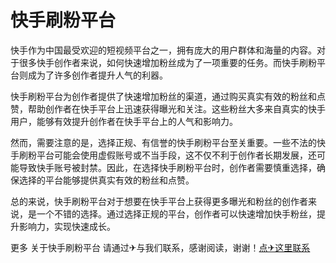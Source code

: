 # 快手刷粉平台

快手作为中国最受欢迎的短视频平台之一，拥有庞大的用户群体和海量的内容。对于很多快手创作者来说，如何快速增加粉丝成为了一项重要的任务。而快手刷粉平台则成为了许多创作者提升人气的利器。

快手刷粉平台为创作者提供了快速增加粉丝的渠道，通过购买真实有效的粉丝和点赞，帮助创作者在快手平台上迅速获得曝光和关注。这些粉丝大多来自真实的快手用户，能够有效提升创作者在快手平台上的人气和影响力。

然而，需要注意的是，选择正规、有信誉的快手刷粉平台至关重要。一些不法的快手刷粉平台可能会使用虚假账号或不当手段，这不仅不利于创作者长期发展，还可能导致快手账号被封禁。因此，在选择快手刷粉平台时，创作者需要慎重选择，确保选择的平台能够提供真实有效的粉丝和点赞。

总的来说，快手刷粉平台对于想要在快手平台上获得更多曝光和粉丝的创作者来说，是一个不错的选择。通过选择正规的平台，创作者可以快速增加快手粉丝，提升影响力，实现快速成长。

更多 关于快手刷粉平台 请通过✈与我们联系，感谢阅读，谢谢！[点✈这里联系](https://t.me/lm66bot)